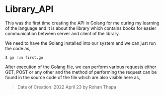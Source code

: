 # Library_API
This was the first time creating the API in Golang for me during my learning of the language and it is about the library which contains books for easier communication between server and client of the library.

We need to have the Golang installed into our system and we can just run the code as,
```
$ go run first.go
```

After execution of the Golang file, we can perform various requests either GET, POST or any other and the method of performing the request can be found in the source code of the file which are also visible here as,



> Date of Creation: 2022 April 23 by Rohan Thapa
